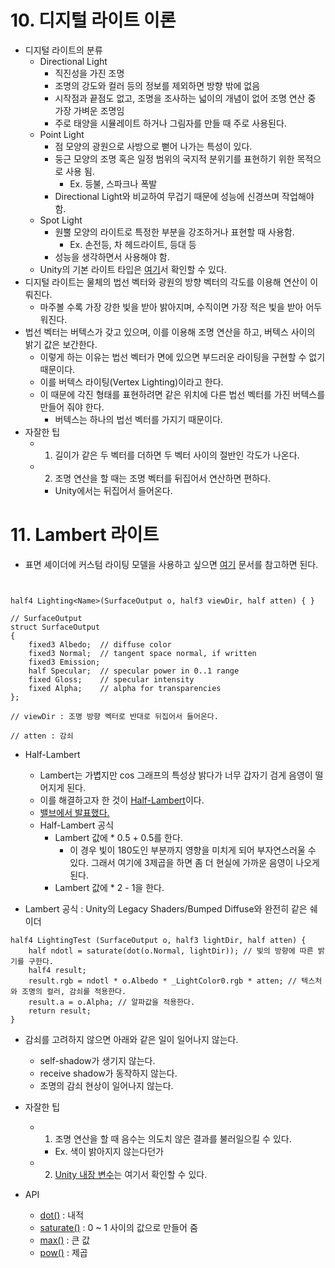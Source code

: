 # 10. 디지털 라이트 이론
- 디지털 라이트의 분류
    - Directional Light
        - 직진성을 가진 조명
        - 조명의 강도와 컬러 등의 정보를 제외하면 방향 밖에 없음
        - 시작점과 끝점도 없고, 조명을 조사하는 넓이의 개념이 없어 조명 연산 중 가장 가벼운 조명임
        - 주로 태양을 시뮬레이트 하거나 그림자를 만들 때 주로 사용된다.
    - Point Light
        - 점 모양의 광원으로 사방으로 뻗어 나가는 특성이 있다.
        - 둥근 모양의 조명 혹은 일정 범위의 국지적 분위기를 표현하기 위한 목적으로 사용 됨.
            - Ex. 등불, 스파크나 폭발
        - Directional Light와 비교하여 무겁기 때문에 성능에 신경쓰며 작업해야 함.
    - Spot Light
        - 원뿔 모양의 라이트로 특정한 부분을 강조하거나 표현할 때 사용함.
            - Ex. 손전등, 차 헤드라이트, 등대 등
        - 성능을 생각하면서 사용해야 함.
    - Unity의 기본 라이트 타입은 [여기](https://docs.unity3d.com/Manual/Lighting.html)서 확인할 수 있다.
- 디지털 라이트는 물체의 법선 벡터와 광원의 방향 벡터의 각도를 이용해 연산이 이뤄진다.
    - 마주볼 수록 가장 강한 빛을 받아 밝아지며, 수직이면 가장 적은 빛을 받아 어두워진다.
- 법선 벡터는 버텍스가 갖고 있으며, 이를 이용해 조명 연산을 하고, 버텍스 사이의 밝기 값은 보간한다.
    - 이렇게 하는 이유는 법선 벡터가 면에 있으면 부드러운 라이팅을 구현할 수 없기 때문이다.
    - 이를 버텍스 라이팅(Vertex Lighting)이라고 한다.
    - 이 때문에 각진 형태를 표현하려면 같은 위치에 다른 법선 벡터를 가진 버텍스를 만들어 줘야 한다.
        - 버텍스는 하나의 법선 벡터를 가지기 때문이다.
- 자잘한 팁
    - 1. 길이가 같은 두 벡터를 더하면 두 벡터 사이의 절반인 각도가 나온다.
    - 2. 조명 연산을 할 때는 조명 벡터를 뒤집어서 연산하면 편하다.
        - Unity에서는 뒤집어서 들어온다.

# 11. Lambert 라이트
- 표면 셰이더에 커스텀 라이팅 모델을 사용하고 싶으면 [여기](https://docs.unity3d.com/Manual/SL-SurfaceShaderLighting.html) 문서를 참고하면 된다.

```


half4 Lighting<Name>(SurfaceOutput o, half3 viewDir, half atten) { }

// SurfaceOutput
struct SurfaceOutput
{
    fixed3 Albedo;  // diffuse color
    fixed3 Normal;  // tangent space normal, if written
    fixed3 Emission;
    half Specular;  // specular power in 0..1 range
    fixed Gloss;    // specular intensity
    fixed Alpha;    // alpha for transparencies
};

// viewDir : 조명 방향 벡터로 반대로 뒤집어서 들어온다.

// atten : 감쇠
```

- Half-Lambert
    - Lambert는 가볍지만 cos 그래프의 특성상 밝다가 너무 갑자기 검게 음영이 떨어지게 된다.
    - 이를 해결하고자 한 것이 [Half-Lambert](https://developer.valvesoftware.com/wiki/Half_Lambert)이다.
    - [밸브에서 발표했다.](https://cdn.akamai.steamstatic.com/apps/valve/2006/SIGGRAPH06_Course_ShadingInValvesSourceEngine.pdf)
    - Half-Lambert 공식
        - Lambert 값에 * 0.5 + 0.5를 한다.
            - 이 경우 빛이 180도인 부분까지 영향을 미치게 되어 부자연스러울 수 있다. 그래서 여기에 3제곱을 하면 좀 더 현실에 가까운 음영이 나오게 된다.
        - Lambert 값에 * 2 - 1을 한다.

- Lambert 공식 : Unity의 Legacy Shaders/Bumped Diffuse와 완전히 같은 쉐이더
```
half4 LightingTest (SurfaceOutput o, half3 lightDir, half atten) {
    half ndotl = saturate(dot(o.Normal, lightDir)); // 빛의 방향에 따른 밝기를 구한다.
    half4 result;
    result.rgb = ndotl * o.Albedo * _LightColor0.rgb * atten; // 텍스처와 조명의 컬러, 감쇠를 적용한다.
    result.a = o.Alpha; // 알파값을 적용한다.
    return result;
}
```

- 감쇠를 고려하지 않으면 아래와 같은 일이 일어나지 않는다.
    - self-shadow가 생기지 않는다.
    - receive shadow가 동작하지 않는다.
    - 조명의 감쇠 현상이 일어나지 않는다.

- 자잘한 팁
    - 1. 조명 연산을 할 때 음수는 의도치 않은 결과를 불러일으킬 수 있다.
        - Ex. 색이 밝아지지 않는다던가
    - 2. [Unity 내장 변수](https://docs.unity3d.com/Manual/SL-UnityShaderVariables.html)는 여기서 확인할 수 있다.

        
- API
    - [dot()](https://learn.microsoft.com/en-us/windows/win32/direct3dhlsl/dx-graphics-hlsl-dot) : 내적
    - [saturate()](https://learn.microsoft.com/en-us/windows/win32/direct3dhlsl/dx-graphics-hlsl-saturate) : 0 ~ 1 사이의 값으로 만들어 줌
    - [max()](https://learn.microsoft.com/en-us/windows/win32/direct3dhlsl/dx-graphics-hlsl-max) : 큰 값
    - [pow()](https://learn.microsoft.com/en-us/windows/win32/direct3dhlsl/dx-graphics-hlsl-pow) : 제곱


